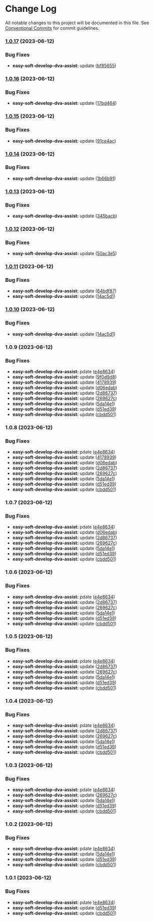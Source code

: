 # Change Log

All notable changes to this project will be documented in this file. See [Conventional Commits](https://conventionalcommits.org) for commit guidelines.

### [1.0.17](https://github.com/kityandhero/easy-soft-develop-dva-assist/compare/easy-soft-develop-dva-assist@1.0.16...easy-soft-develop-dva-assist@1.0.17) (2023-06-12)

### Bug Fixes

- **easy-soft-develop-dva-assist:** update ([bf95655](https://github.com/kityandhero/easy-soft-develop-dva-assist/commit/bf95655465bd97ec65669073c17d7d2cbb4e5a4a))

### [1.0.16](https://github.com/kityandhero/easy-soft-develop-dva-assist/compare/easy-soft-develop-dva-assist@1.0.15...easy-soft-develop-dva-assist@1.0.16) (2023-06-12)

### Bug Fixes

- **easy-soft-develop-dva-assist:** update ([17bd464](https://github.com/kityandhero/easy-soft-develop-dva-assist/commit/17bd464d7e27c1f9804350aeebe4ab2057713a91))

### [1.0.15](https://github.com/kityandhero/easy-soft-develop-dva-assist/compare/easy-soft-develop-dva-assist@1.0.14...easy-soft-develop-dva-assist@1.0.15) (2023-06-12)

### Bug Fixes

- **easy-soft-develop-dva-assist:** update ([91ce4ac](https://github.com/kityandhero/easy-soft-develop-dva-assist/commit/91ce4acbed7fe0a46c611e691aed6eb9a2f43807))

### [1.0.14](https://github.com/kityandhero/easy-soft-develop-dva-assist/compare/easy-soft-develop-dva-assist@1.0.13...easy-soft-develop-dva-assist@1.0.14) (2023-06-12)

### Bug Fixes

- **easy-soft-develop-dva-assist:** update ([1b66b91](https://github.com/kityandhero/easy-soft-develop-dva-assist/commit/1b66b9164ea71fa2ef6024895da89d8c63bec675))

### [1.0.13](https://github.com/kityandhero/easy-soft-develop-dva-assist/compare/easy-soft-develop-dva-assist@1.0.12...easy-soft-develop-dva-assist@1.0.13) (2023-06-12)

### Bug Fixes

- **easy-soft-develop-dva-assist:** update ([345bacb](https://github.com/kityandhero/easy-soft-develop-dva-assist/commit/345bacbec288c4e3198fca21a077b5b3e268ce4c))

### [1.0.12](https://github.com/kityandhero/easy-soft-develop-dva-assist/compare/easy-soft-develop-dva-assist@1.0.11...easy-soft-develop-dva-assist@1.0.12) (2023-06-12)

### Bug Fixes

- **easy-soft-develop-dva-assist:** update ([50ac3e5](https://github.com/kityandhero/easy-soft-develop-dva-assist/commit/50ac3e5d1fd404342070265529375db0f96ac6cc))

### [1.0.11](https://github.com/kityandhero/easy-soft-develop-dva-assist/compare/easy-soft-develop-dva-assist@1.0.9...easy-soft-develop-dva-assist@1.0.11) (2023-06-12)

### Bug Fixes

- **easy-soft-develop-dva-assist:** update ([64bdf87](https://github.com/kityandhero/easy-soft-develop-dva-assist/commit/64bdf87464504890368ac137afff83785682390f))
- **easy-soft-develop-dva-assist:** update ([14ac5d1](https://github.com/kityandhero/easy-soft-develop-dva-assist/commit/14ac5d1b2a003179ed2a6eef85668946c9a381f0))

### [1.0.10](https://github.com/kityandhero/easy-soft-develop-dva-assist/compare/easy-soft-develop-dva-assist@1.0.9...easy-soft-develop-dva-assist@1.0.10) (2023-06-12)

### Bug Fixes

- **easy-soft-develop-dva-assist:** update ([14ac5d1](https://github.com/kityandhero/easy-soft-develop-dva-assist/commit/14ac5d1b2a003179ed2a6eef85668946c9a381f0))

### 1.0.9 (2023-06-12)

### Bug Fixes

- **easy-soft-develop-dva-assist:** pdate ([e4e8634](https://github.com/kityandhero/easy-soft-develop-dva-assist/commit/e4e8634fbc52d30d216678aa38f068ba7e23cab7))
- **easy-soft-develop-dva-assist:** update ([9f0d9d8](https://github.com/kityandhero/easy-soft-develop-dva-assist/commit/9f0d9d89d7c76f717529f31f1510f30aea0fc49d))
- **easy-soft-develop-dva-assist:** update ([4178939](https://github.com/kityandhero/easy-soft-develop-dva-assist/commit/4178939bdf727df534d751eca3b41762e439150a))
- **easy-soft-develop-dva-assist:** update ([d06edab](https://github.com/kityandhero/easy-soft-develop-dva-assist/commit/d06edabc2a5df65bc7312d0bf7e71e7b4032b4dd))
- **easy-soft-develop-dva-assist:** update ([2d86737](https://github.com/kityandhero/easy-soft-develop-dva-assist/commit/2d86737265a1c7243c473f72f80dbe9723a0a9ff))
- **easy-soft-develop-dva-assist:** update ([269627c](https://github.com/kityandhero/easy-soft-develop-dva-assist/commit/269627c1f7dbc19fe218e0998b8e20eac194fef4))
- **easy-soft-develop-dva-assist:** update ([5da14e1](https://github.com/kityandhero/easy-soft-develop-dva-assist/commit/5da14e14797e3bbee57ba24bfa9c3f1341675ebe))
- **easy-soft-develop-dva-assist:** update ([d51ed39](https://github.com/kityandhero/easy-soft-develop-dva-assist/commit/d51ed39494f3441f40d994217ba601c4d6bd684a))
- **easy-soft-develop-dva-assist:** update ([cbdd501](https://github.com/kityandhero/easy-soft-develop-dva-assist/commit/cbdd501d4475d006be469fc5221a120b4520318f))

### 1.0.8 (2023-06-12)

### Bug Fixes

- **easy-soft-develop-dva-assist:** pdate ([e4e8634](https://github.com/kityandhero/easy-soft-develop-dva-assist/commit/e4e8634fbc52d30d216678aa38f068ba7e23cab7))
- **easy-soft-develop-dva-assist:** update ([4178939](https://github.com/kityandhero/easy-soft-develop-dva-assist/commit/4178939bdf727df534d751eca3b41762e439150a))
- **easy-soft-develop-dva-assist:** update ([d06edab](https://github.com/kityandhero/easy-soft-develop-dva-assist/commit/d06edabc2a5df65bc7312d0bf7e71e7b4032b4dd))
- **easy-soft-develop-dva-assist:** update ([2d86737](https://github.com/kityandhero/easy-soft-develop-dva-assist/commit/2d86737265a1c7243c473f72f80dbe9723a0a9ff))
- **easy-soft-develop-dva-assist:** update ([269627c](https://github.com/kityandhero/easy-soft-develop-dva-assist/commit/269627c1f7dbc19fe218e0998b8e20eac194fef4))
- **easy-soft-develop-dva-assist:** update ([5da14e1](https://github.com/kityandhero/easy-soft-develop-dva-assist/commit/5da14e14797e3bbee57ba24bfa9c3f1341675ebe))
- **easy-soft-develop-dva-assist:** update ([d51ed39](https://github.com/kityandhero/easy-soft-develop-dva-assist/commit/d51ed39494f3441f40d994217ba601c4d6bd684a))
- **easy-soft-develop-dva-assist:** update ([cbdd501](https://github.com/kityandhero/easy-soft-develop-dva-assist/commit/cbdd501d4475d006be469fc5221a120b4520318f))

### 1.0.7 (2023-06-12)

### Bug Fixes

- **easy-soft-develop-dva-assist:** pdate ([e4e8634](https://github.com/kityandhero/easy-soft-develop-dva-assist/commit/e4e8634fbc52d30d216678aa38f068ba7e23cab7))
- **easy-soft-develop-dva-assist:** update ([d06edab](https://github.com/kityandhero/easy-soft-develop-dva-assist/commit/d06edabc2a5df65bc7312d0bf7e71e7b4032b4dd))
- **easy-soft-develop-dva-assist:** update ([2d86737](https://github.com/kityandhero/easy-soft-develop-dva-assist/commit/2d86737265a1c7243c473f72f80dbe9723a0a9ff))
- **easy-soft-develop-dva-assist:** update ([269627c](https://github.com/kityandhero/easy-soft-develop-dva-assist/commit/269627c1f7dbc19fe218e0998b8e20eac194fef4))
- **easy-soft-develop-dva-assist:** update ([5da14e1](https://github.com/kityandhero/easy-soft-develop-dva-assist/commit/5da14e14797e3bbee57ba24bfa9c3f1341675ebe))
- **easy-soft-develop-dva-assist:** update ([d51ed39](https://github.com/kityandhero/easy-soft-develop-dva-assist/commit/d51ed39494f3441f40d994217ba601c4d6bd684a))
- **easy-soft-develop-dva-assist:** update ([cbdd501](https://github.com/kityandhero/easy-soft-develop-dva-assist/commit/cbdd501d4475d006be469fc5221a120b4520318f))

### 1.0.6 (2023-06-12)

### Bug Fixes

- **easy-soft-develop-dva-assist:** pdate ([e4e8634](https://github.com/kityandhero/easy-soft-develop-dva-assist/commit/e4e8634fbc52d30d216678aa38f068ba7e23cab7))
- **easy-soft-develop-dva-assist:** update ([2d86737](https://github.com/kityandhero/easy-soft-develop-dva-assist/commit/2d86737265a1c7243c473f72f80dbe9723a0a9ff))
- **easy-soft-develop-dva-assist:** update ([269627c](https://github.com/kityandhero/easy-soft-develop-dva-assist/commit/269627c1f7dbc19fe218e0998b8e20eac194fef4))
- **easy-soft-develop-dva-assist:** update ([5da14e1](https://github.com/kityandhero/easy-soft-develop-dva-assist/commit/5da14e14797e3bbee57ba24bfa9c3f1341675ebe))
- **easy-soft-develop-dva-assist:** update ([d51ed39](https://github.com/kityandhero/easy-soft-develop-dva-assist/commit/d51ed39494f3441f40d994217ba601c4d6bd684a))
- **easy-soft-develop-dva-assist:** update ([cbdd501](https://github.com/kityandhero/easy-soft-develop-dva-assist/commit/cbdd501d4475d006be469fc5221a120b4520318f))

### 1.0.5 (2023-06-12)

### Bug Fixes

- **easy-soft-develop-dva-assist:** pdate ([e4e8634](https://github.com/kityandhero/easy-soft-develop-dva-assist/commit/e4e8634fbc52d30d216678aa38f068ba7e23cab7))
- **easy-soft-develop-dva-assist:** update ([2d86737](https://github.com/kityandhero/easy-soft-develop-dva-assist/commit/2d86737265a1c7243c473f72f80dbe9723a0a9ff))
- **easy-soft-develop-dva-assist:** update ([269627c](https://github.com/kityandhero/easy-soft-develop-dva-assist/commit/269627c1f7dbc19fe218e0998b8e20eac194fef4))
- **easy-soft-develop-dva-assist:** update ([5da14e1](https://github.com/kityandhero/easy-soft-develop-dva-assist/commit/5da14e14797e3bbee57ba24bfa9c3f1341675ebe))
- **easy-soft-develop-dva-assist:** update ([d51ed39](https://github.com/kityandhero/easy-soft-develop-dva-assist/commit/d51ed39494f3441f40d994217ba601c4d6bd684a))
- **easy-soft-develop-dva-assist:** update ([cbdd501](https://github.com/kityandhero/easy-soft-develop-dva-assist/commit/cbdd501d4475d006be469fc5221a120b4520318f))

### 1.0.4 (2023-06-12)

### Bug Fixes

- **easy-soft-develop-dva-assist:** pdate ([e4e8634](https://github.com/kityandhero/easy-soft-develop-dva-assist/commit/e4e8634fbc52d30d216678aa38f068ba7e23cab7))
- **easy-soft-develop-dva-assist:** update ([2d86737](https://github.com/kityandhero/easy-soft-develop-dva-assist/commit/2d86737265a1c7243c473f72f80dbe9723a0a9ff))
- **easy-soft-develop-dva-assist:** update ([269627c](https://github.com/kityandhero/easy-soft-develop-dva-assist/commit/269627c1f7dbc19fe218e0998b8e20eac194fef4))
- **easy-soft-develop-dva-assist:** update ([5da14e1](https://github.com/kityandhero/easy-soft-develop-dva-assist/commit/5da14e14797e3bbee57ba24bfa9c3f1341675ebe))
- **easy-soft-develop-dva-assist:** update ([d51ed39](https://github.com/kityandhero/easy-soft-develop-dva-assist/commit/d51ed39494f3441f40d994217ba601c4d6bd684a))
- **easy-soft-develop-dva-assist:** update ([cbdd501](https://github.com/kityandhero/easy-soft-develop-dva-assist/commit/cbdd501d4475d006be469fc5221a120b4520318f))

### 1.0.3 (2023-06-12)

### Bug Fixes

- **easy-soft-develop-dva-assist:** pdate ([e4e8634](https://github.com/kityandhero/easy-soft-develop-dva-assist/commit/e4e8634fbc52d30d216678aa38f068ba7e23cab7))
- **easy-soft-develop-dva-assist:** update ([269627c](https://github.com/kityandhero/easy-soft-develop-dva-assist/commit/269627c1f7dbc19fe218e0998b8e20eac194fef4))
- **easy-soft-develop-dva-assist:** update ([5da14e1](https://github.com/kityandhero/easy-soft-develop-dva-assist/commit/5da14e14797e3bbee57ba24bfa9c3f1341675ebe))
- **easy-soft-develop-dva-assist:** update ([d51ed39](https://github.com/kityandhero/easy-soft-develop-dva-assist/commit/d51ed39494f3441f40d994217ba601c4d6bd684a))
- **easy-soft-develop-dva-assist:** update ([cbdd501](https://github.com/kityandhero/easy-soft-develop-dva-assist/commit/cbdd501d4475d006be469fc5221a120b4520318f))

### 1.0.2 (2023-06-12)

### Bug Fixes

- **easy-soft-develop-dva-assist:** pdate ([e4e8634](https://github.com/kityandhero/easy-soft-develop-dva-assist/commit/e4e8634fbc52d30d216678aa38f068ba7e23cab7))
- **easy-soft-develop-dva-assist:** update ([5da14e1](https://github.com/kityandhero/easy-soft-develop-dva-assist/commit/5da14e14797e3bbee57ba24bfa9c3f1341675ebe))
- **easy-soft-develop-dva-assist:** update ([d51ed39](https://github.com/kityandhero/easy-soft-develop-dva-assist/commit/d51ed39494f3441f40d994217ba601c4d6bd684a))
- **easy-soft-develop-dva-assist:** update ([cbdd501](https://github.com/kityandhero/easy-soft-develop-dva-assist/commit/cbdd501d4475d006be469fc5221a120b4520318f))

### 1.0.1 (2023-06-12)

### Bug Fixes

- **easy-soft-develop-dva-assist:** pdate ([e4e8634](https://github.com/kityandhero/easy-soft-develop-dva-assist/commit/e4e8634fbc52d30d216678aa38f068ba7e23cab7))
- **easy-soft-develop-dva-assist:** update ([d51ed39](https://github.com/kityandhero/easy-soft-develop-dva-assist/commit/d51ed39494f3441f40d994217ba601c4d6bd684a))
- **easy-soft-develop-dva-assist:** update ([cbdd501](https://github.com/kityandhero/easy-soft-develop-dva-assist/commit/cbdd501d4475d006be469fc5221a120b4520318f))
